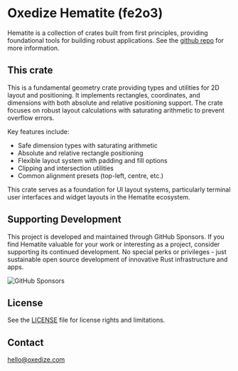 # Oxedize Hematite (fe2o3)

Hematite is a collection of crates built from first principles, providing foundational tools for building robust applications.  See the [github repo](https://github.com/Oxedize/fe2o3) for more information.

## This crate

This is a fundamental geometry crate providing types and utilities for 2D layout and positioning. It implements rectangles, coordinates, and dimensions with both absolute and relative positioning support.  The crate focuses on robust layout calculations with saturating arithmetic to prevent overflow errors.

Key features include:
- Safe dimension types with saturating arithmetic
- Absolute and relative rectangle positioning
- Flexible layout system with padding and fill options
- Clipping and intersection utilities
- Common alignment presets (top-left, centre, etc.)

This crate serves as a foundation for UI layout systems, particularly terminal user interfaces and widget layouts in the Hematite ecosystem.

## Supporting Development

This project is developed and maintained through GitHub Sponsors. If you find Hematite valuable for your work or interesting as a project, consider supporting its continued development. No special perks or privileges - just sustainable open source development of innovative Rust infrastructure and apps.

![GitHub Sponsors](https://img.shields.io/github/sponsors/Oxedize)

## License

See the [LICENSE](LICENSE) file for license rights and limitations.

## Contact

<hello@oxedize.com>
